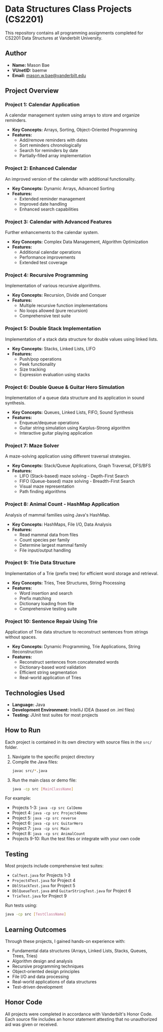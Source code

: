# Data Structures Class Projects (CS2201)

This repository contains all programming assignments completed for CS2201 Data Structures at Vanderbilt University.

## Author
- **Name:** Mason Bae
- **VUnetID:** baemw
- **Email:** mason.w.bae@vanderbilt.edu

## Project Overview

### Project 1: Calendar Application
A calendar management system using arrays to store and organize reminders.
- **Key Concepts:** Arrays, Sorting, Object-Oriented Programming
- **Features:**
  - Add/remove reminders with dates
  - Sort reminders chronologically
  - Search for reminders by date
  - Partially-filled array implementation

### Project 2: Enhanced Calendar
An improved version of the calendar with additional functionality.
- **Key Concepts:** Dynamic Arrays, Advanced Sorting
- **Features:**
  - Extended reminder management
  - Improved date handling
  - Enhanced search capabilities

### Project 3: Calendar with Advanced Features
Further enhancements to the calendar system.
- **Key Concepts:** Complex Data Management, Algorithm Optimization
- **Features:**
  - Additional calendar operations
  - Performance improvements
  - Extended test coverage

### Project 4: Recursive Programming
Implementation of various recursive algorithms.
- **Key Concepts:** Recursion, Divide and Conquer
- **Features:**
  - Multiple recursive function implementations
  - No loops allowed (pure recursion)
  - Comprehensive test suite

### Project 5: Double Stack Implementation
Implementation of a stack data structure for double values using linked lists.
- **Key Concepts:** Stacks, Linked Lists, LIFO
- **Features:**
  - Push/pop operations
  - Peek functionality
  - Size tracking
  - Expression evaluation using stacks

### Project 6: Double Queue & Guitar Hero Simulation
Implementation of a queue data structure and its application in sound synthesis.
- **Key Concepts:** Queues, Linked Lists, FIFO, Sound Synthesis
- **Features:**
  - Enqueue/dequeue operations
  - Guitar string simulation using Karplus-Strong algorithm
  - Interactive guitar playing application

### Project 7: Maze Solver
A maze-solving application using different traversal strategies.
- **Key Concepts:** Stack/Queue Applications, Graph Traversal, DFS/BFS
- **Features:**
  - LIFO (Stack-based) maze solving - Depth-First Search
  - FIFO (Queue-based) maze solving - Breadth-First Search
  - Visual maze representation
  - Path finding algorithms

### Project 8: Animal Count - HashMap Application
Analysis of mammal families using Java's HashMap.
- **Key Concepts:** HashMaps, File I/O, Data Analysis
- **Features:**
  - Read mammal data from files
  - Count species per family
  - Determine largest mammal family
  - File input/output handling

### Project 9: Trie Data Structure
Implementation of a Trie (prefix tree) for efficient word storage and retrieval.
- **Key Concepts:** Tries, Tree Structures, String Processing
- **Features:**
  - Word insertion and search
  - Prefix matching
  - Dictionary loading from file
  - Comprehensive testing suite

### Project 10: Sentence Repair Using Trie
Application of Trie data structure to reconstruct sentences from strings without spaces.
- **Key Concepts:** Dynamic Programming, Trie Applications, String Reconstruction
- **Features:**
  - Reconstruct sentences from concatenated words
  - Dictionary-based word validation
  - Efficient string segmentation
  - Real-world application of Tries

## Technologies Used
- **Language:** Java
- **Development Environment:** IntelliJ IDEA (based on .iml files)
- **Testing:** JUnit test suites for most projects

## How to Run

Each project is contained in its own directory with source files in the `src/` folder.

1. Navigate to the specific project directory
2. Compile the Java files:
   ```bash
   javac src/*.java
   ```
3. Run the main class or demo file:
   ```bash
   java -cp src [MainClassName]
   ```

For example:
- Projects 1-3: `java -cp src CalDemo`
- Project 4: `java -cp src Project4Demo`
- Project 5: `java -cp src reverse`
- Project 6: `java -cp src GuitarHero`
- Project 7: `java -cp src Main`
- Project 8: `java -cp src AnimalCount`
- Projects 9-10: Run the test files or integrate with your own code

## Testing

Most projects include comprehensive test suites:
- `CalTest.java` for Projects 1-3
- `Project4Test.java` for Project 4
- `DblStackTest.java` for Project 5
- `DblQueueTest.java` and `GuitarStringTest.java` for Project 6
- `TrieTest.java` for Project 9

Run tests using:
```bash
java -cp src [TestClassName]
```

## Learning Outcomes

Through these projects, I gained hands-on experience with:
- Fundamental data structures (Arrays, Linked Lists, Stacks, Queues, Trees, Tries)
- Algorithm design and analysis
- Recursive programming techniques
- Object-oriented design principles
- File I/O and data processing
- Real-world applications of data structures
- Test-driven development

## Honor Code

All projects were completed in accordance with Vanderbilt's Honor Code. Each source file includes an honor statement attesting that no unauthorized aid was given or received.